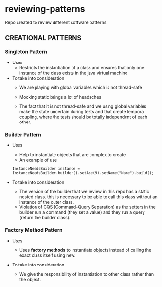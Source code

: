 # reviewing-patterns

Repo created to review different software patterns

## CREATIONAL PATTERNS  

### Singleton Pattern
- Uses
  - Restricts the instantiation of a class and ensures that only one instance of the class exists in the java virtual machine
- To take into consideration
  - We are playing with global variables which is not thread-safe

  - Mocking static brings a lot of headaches

  - The fact that it is not thread-safe and we using global variables make the state uncertain during tests and that create temporal coupling,
  where the tests should be totally independent of each other.

### Builder Pattern
- Uses
  - Help to instantiate objects that are complex to create.
  - An example of use
  
  ```InstanceNeedsBuilder instance = InstanceNeedsBuilder.builder().setAge(9).setName("Name").build();```
- To take into consideration
  - The version of the builder that we review in this repo has a static nested class. this is necessary to be able 
  to call this class without an instance of the outer class.
  - Violation of CQS (Command-Query Separation) as the setters in the builder run a command (they set a value) and they 
  run a query (return the builder class).

### Factory Method Pattern
- Uses
  - Uses **factory methods** to instantiate objects instead of calling the exact class itself using new.
  
- To take into consideration
  - We give the responsibility of instantiation to other class rather than the object.
